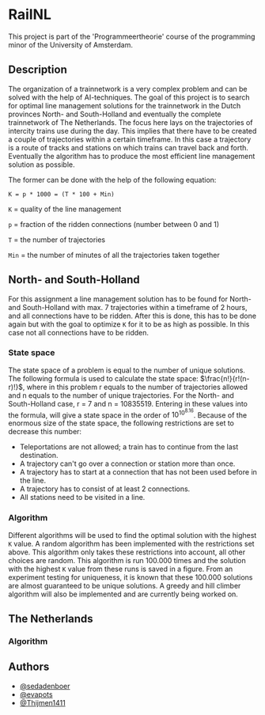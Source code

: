 # RailNL
This project is part of the 'Programmeertheorie' course of the programming minor of the University of Amsterdam.

## Description
The organization of a trainnetwork is a very complex problem and can be solved with the help of AI-techniques. The goal of this project is to search for optimal line management solutions for the trainnetwork in the Dutch provinces North- and South-Holland and eventually the complete trainnetwork of The Netherlands. The focus here lays on the trajectories of intercity trains use during the day. This implies that there have to be created a couple of trajectories within a certain timeframe. In this case a trajectory is a route of tracks and stations on which trains can travel back and forth. Eventually the algorithm has to produce the most efficient line management solution as possible.

The former can be done with the help of the following equation:

`K = p * 1000 = (T * 100 + Min)`

`K` = quality of the line management

`p` = fraction of the ridden connections (number between 0 and 1)

`T` = the number of trajectories

`Min` = the number of minutes of all the trajectories taken together


## North- and South-Holland
For this assignment a line management solution has to be found for North- and South-Holland with max. 7 trajectories within a timeframe of 2 hours, and all connections have to be ridden. After this is done, this has to be done again but with the goal to optimize `K` for it to be as high as possible. In this case not all connections have to be ridden.

### State space
The state space of a problem is equal to the number of unique solutions. The following formula is used to calculate the state space: $\frac{n!}{r!(n-r)!}$, where in this problem r equals to the number of trajectories allowed and n equals to the number of unique trajectories. For the North- and South-Holland case, r = 7 and n = 10835519. Entering in these values into the formula, will give a state space in the order of $10^10^8.16$. Because of the enormous size of the state space, the following restrictions are set to decrease this number:
- Teleportations are not allowed; a train has to continue from the last destination.
- A trajectory can't go over a connection or station more than once.
- A trajectory has to start at a connection that has not been used before in the line.
- A trajectory has to consist of at least 2 connections.
- All stations need to be visited in a line.

### Algorithm
Different algorithms will be used to find the optimal solution with the highest `K` value. 
A random algorithm has been implemented with the restrictions set above. This algorithm only takes these restrictions into account, all other choices are random. This algorithm is run 100.000 times and the solution with the highest `K` value from these runs is saved in a figure. From an experiment testing for uniqueness, it is known that these 100.000 solutions are almost guaranteed to be unique solutions. 
A greedy and hill climber algorithm will also be implemented and are currently being worked on.

## The Netherlands

### Algorithm

## Authors
* [@sedadenboer](https://www.github.com/sedadenboer)
* [@evapots](https://github.com/evapots)
* [@Thijmen1411](https://github.com/Thijmen1411)
